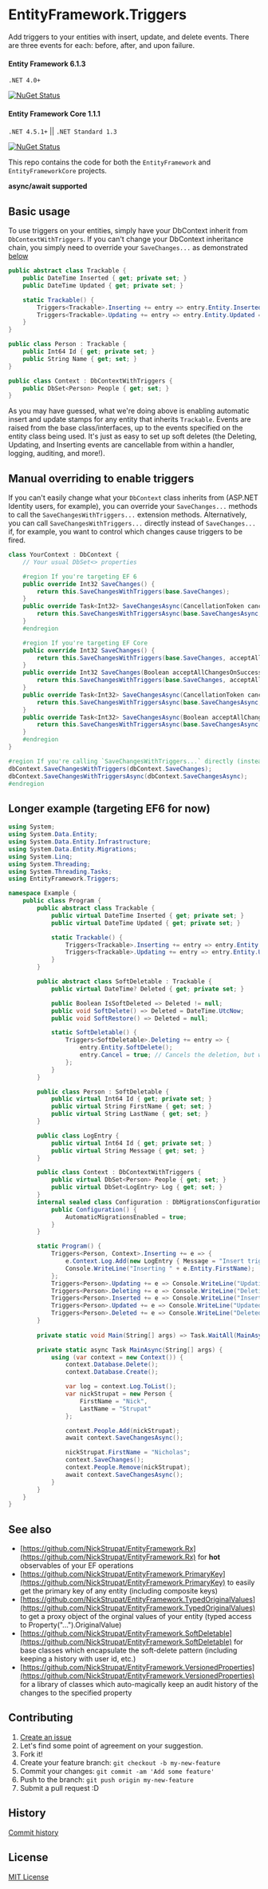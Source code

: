 EntityFramework.Triggers
=======================

Add triggers to your entities with insert, update, and delete events. There are three events for each: before, after, and upon failure.

#### Entity Framework 6.1.3
`.NET 4.0+`

[![NuGet Status](http://img.shields.io/nuget/v/EntityFramework.Triggers.svg?style=flat)](https://www.nuget.org/packages/EntityFramework.Triggers/)

#### Entity Framework Core 1.1.1
`.NET 4.5.1+` || `.NET Standard 1.3`

[![NuGet Status](http://img.shields.io/nuget/v/EntityFrameworkCore.Triggers.svg?style=flat)](https://www.nuget.org/packages/EntityFrameworkCore.Triggers/)

This repo contains the code for both the `EntityFramework` and `EntityFrameworkCore` projects.

<strong>async/await supported</strong>

## Basic usage

To use triggers on your entities, simply have your DbContext inherit from `DbContextWithTriggers`. If you can't change your DbContext inheritance chain, you simply need to override your `SaveChanges...` as demonstrated [below](#manual-overriding-to-enable-triggers)

```csharp
public abstract class Trackable {
	public DateTime Inserted { get; private set; }
	public DateTime Updated { get; private set; }

	static Trackable() {
		Triggers<Trackable>.Inserting += entry => entry.Entity.Inserted = entry.Entity.Updated = DateTime.UtcNow;
		Triggers<Trackable>.Updating += entry => entry.Entity.Updated = DateTime.UtcNow;
	}
}

public class Person : Trackable {
	public Int64 Id { get; private set; }
	public String Name { get; set; }
}

public class Context : DbContextWithTriggers {
	public DbSet<Person> People { get; set; }
}
```

As you may have guessed, what we're doing above is enabling automatic insert and update stamps for any entity that inherits `Trackable`. Events are raised from the base class/interfaces, up to the events specified on the entity class being used. It's just as easy to set up soft deletes (the Deleting, Updating, and Inserting events are cancellable from within a handler, logging, auditing, and more!).

## Manual overriding to enable triggers

If you can't easily change what your `DbContext` class inherits from (ASP.NET Identity users, for example), you can override your `SaveChanges...` methods to call the `SaveChangesWithTriggers...` extension methods. Alternatively, you can call `SaveChangesWithTriggers...` directly instead of `SaveChanges...` if, for example, you want to control which changes cause triggers to be fired.

```csharp
class YourContext : DbContext {
	// Your usual DbSet<> properties

	#region If you're targeting EF 6
	public override Int32 SaveChanges() {
		return this.SaveChangesWithTriggers(base.SaveChanges);
	}
	public override Task<Int32> SaveChangesAsync(CancellationToken cancellationToken) {
		return this.SaveChangesWithTriggersAsync(base.SaveChangesAsync, cancellationToken);
	}
	#endregion

	#region If you're targeting EF Core
	public override Int32 SaveChanges() {
		return this.SaveChangesWithTriggers(base.SaveChanges, acceptAllChangesOnSuccess: true);
	}
	public override Int32 SaveChanges(Boolean acceptAllChangesOnSuccess) {
		return this.SaveChangesWithTriggers(base.SaveChanges, acceptAllChangesOnSuccess);
	}
	public override Task<Int32> SaveChangesAsync(CancellationToken cancellationToken = default(CancellationToken)) {
		return this.SaveChangesWithTriggersAsync(base.SaveChangesAsync, acceptAllChangesOnSuccess: true, cancellationToken: cancellationToken);
	}
	public override Task<Int32> SaveChangesAsync(Boolean acceptAllChangesOnSuccess, CancellationToken cancellationToken = default(CancellationToken)) {
		return this.SaveChangesWithTriggersAsync(base.SaveChangesAsync, acceptAllChangesOnSuccess, cancellationToken);
	}
	#endregion
}

#region If you're calling `SaveChangesWithTriggers...` directly (instead of an overridden `SaveChanges...`)
dbContext.SaveChangesWithTriggers(dbContext.SaveChanges);
dbContext.SaveChangesWithTriggersAsync(dbContext.SaveChangesAsync);
#endregion
```

## Longer example (targeting EF6 for now)

```csharp
using System;
using System.Data.Entity;
using System.Data.Entity.Infrastructure;
using System.Data.Entity.Migrations;
using System.Linq;
using System.Threading;
using System.Threading.Tasks;
using EntityFramework.Triggers;

namespace Example {
	public class Program {
		public abstract class Trackable {
			public virtual DateTime Inserted { get; private set; }
			public virtual DateTime Updated { get; private set; }

			static Trackable() {
				Triggers<Trackable>.Inserting += entry => entry.Entity.Inserted = entry.Entity.Updated = DateTime.UtcNow;
				Triggers<Trackable>.Updating += entry => entry.Entity.Updated = DateTime.UtcNow;
			}
		}

		public abstract class SoftDeletable : Trackable {
			public virtual DateTime? Deleted { get; private set; }

			public Boolean IsSoftDeleted => Deleted != null;
			public void SoftDelete() => Deleted = DateTime.UtcNow;
			public void SoftRestore() => Deleted = null;

			static SoftDeletable() {
				Triggers<SoftDeletable>.Deleting += entry => {
					entry.Entity.SoftDelete();
					entry.Cancel = true; // Cancels the deletion, but will persist changes with the same effects as EntityState.Modified
				};
			}
		}

		public class Person : SoftDeletable {
			public virtual Int64 Id { get; private set; }
			public virtual String FirstName { get; set; }
			public virtual String LastName { get; set; }
		}

		public class LogEntry {
			public virtual Int64 Id { get; private set; }
			public virtual String Message { get; set; }
		}

		public class Context : DbContextWithTriggers {
			public virtual DbSet<Person> People { get; set; }
			public virtual DbSet<LogEntry> Log { get; set; }
		}
		internal sealed class Configuration : DbMigrationsConfiguration<Context> {
			public Configuration() {
				AutomaticMigrationsEnabled = true;
			}
		}

		static Program() {
			Triggers<Person, Context>.Inserting += e => {
				e.Context.Log.Add(new LogEntry { Message = "Insert trigger fired for " + e.Entity.FirstName });
				Console.WriteLine("Inserting " + e.Entity.FirstName);
			};
			Triggers<Person>.Updating += e => Console.WriteLine("Updating " + e.Entity.FirstName);
			Triggers<Person>.Deleting += e => Console.WriteLine("Deleting " + e.Entity.FirstName);
			Triggers<Person>.Inserted += e => Console.WriteLine("Inserted " + e.Entity.FirstName);
			Triggers<Person>.Updated += e => Console.WriteLine("Updated " + e.Original.FirstName);
			Triggers<Person>.Deleted += e => Console.WriteLine("Deleted " + e.Entity.FirstName);
		}
		
		private static void Main(String[] args) => Task.WaitAll(MainAsync(args));

		private static async Task MainAsync(String[] args) {
			using (var context = new Context()) {
				context.Database.Delete();
				context.Database.Create();

				var log = context.Log.ToList();
				var nickStrupat = new Person {
					FirstName = "Nick",
					LastName = "Strupat"
				};

				context.People.Add(nickStrupat);
				await context.SaveChangesAsync();

				nickStrupat.FirstName = "Nicholas";
				context.SaveChanges();
				context.People.Remove(nickStrupat);
				await context.SaveChangesAsync();
			}
		}
	}
}
```

## See also

- [https://github.com/NickStrupat/EntityFramework.Rx](https://github.com/NickStrupat/EntityFramework.Rx) for **hot** observables of your EF operations
- [https://github.com/NickStrupat/EntityFramework.PrimaryKey](https://github.com/NickStrupat/EntityFramework.PrimaryKey) to easily get the primary key of any entity (including composite keys)
- [https://github.com/NickStrupat/EntityFramework.TypedOriginalValues](https://github.com/NickStrupat/EntityFramework.TypedOriginalValues) to get a proxy object of the orginal values of your entity (typed access to Property("...").OriginalValue)
- [https://github.com/NickStrupat/EntityFramework.SoftDeletable](https://github.com/NickStrupat/EntityFramework.SoftDeletable) for base classes which encapsulate the soft-delete pattern (including keeping a history with user id, etc.)
- [https://github.com/NickStrupat/EntityFramework.VersionedProperties](https://github.com/NickStrupat/EntityFramework.VersionedProperties) for a library of classes which auto-magically keep an audit history of the changes to the specified property

## Contributing

1. [Create an issue](https://github.com/NickStrupat/EntityFramework.Triggers/issues/new)
2. Let's find some point of agreement on your suggestion.
3. Fork it!
4. Create your feature branch: `git checkout -b my-new-feature`
5. Commit your changes: `git commit -am 'Add some feature'`
6. Push to the branch: `git push origin my-new-feature`
7. Submit a pull request :D

## History

[Commit history](https://github.com/NickStrupat/EntityFramework.Triggers/commits/master)

## License

[MIT License](https://github.com/NickStrupat/EntityFramework.Triggers/blob/master/README.md)
